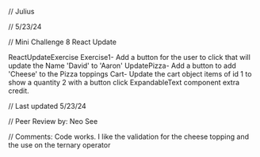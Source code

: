 // Julius

// 5/23/24

// Mini Challenge 8 React Update

ReactUpdateExercise
Exercise1- Add a button for the user to click that will update the Name 'David' to 'Aaron'
UpdatePizza- Add a button to add 'Cheese' to the Pizza toppings
Cart- Update the cart object items of id 1 to show a quantity 2 with a button click
ExpandableText component extra credit.



// Last updated 5/23/24

// Peer Review by: Neo See

// Comments: Code works. I like the validation for the cheese topping and the use on the ternary operator
